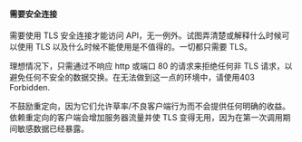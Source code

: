 #### 需要安全连接

需要使用 TLS 安全连接才能访问 API，无一例外。试图弄清楚或解释什么时候可以使用 TLS 以及什么时候不能使用是不值得的。一切都只需要 TLS。

理想情况下，只需通过不响应 http 或端口 80 的请求来拒绝任何非 TLS 请求，以避免任何不安全的数据交换。在无法做到这一点的环境中，请使用403 Forbidden.

不鼓励重定向，因为它们允许草率/不良客户端行为而不会提供任何明确的收益。依赖重定向的客户端会增加服务器流量并使 TLS 变得无用，因为在第一次调用期间敏感数据已经暴露。